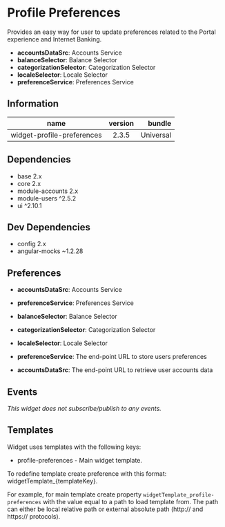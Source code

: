 # Profile Preferences
Provides an easy way for user to update preferences related to the Portal experience and Internet Banking.


- **accountsDataSrc**: Accounts Service
- **balanceSelector**: Balance Selector
- **categorizationSelector**: Categorization Selector
- **localeSelector**: Locale Selector
- **preferenceService**: Preferences Service

## Information
|  name |  version |  bundle | 
|--|:--:|--:|
|  widget-profile-preferences |  2.3.5 |  Universal | 

## Dependencies

- base 2.x
- core 2.x
- module-accounts 2.x
- module-users ^2.5.2
- ui ^2.10.1

## Dev Dependencies

- config 2.x
- angular-mocks ~1.2.28

## Preferences

- **accountsDataSrc**: Accounts Service
- **preferenceService**: Preferences Service


- **balanceSelector**: Balance Selector
- **categorizationSelector**: Categorization Selector
- **localeSelector**: Locale Selector


- **preferenceService**: The end-point URL to store users preferences
- **accountsDataSrc**: The end-point URL to retrieve user accounts data

## Events
*This widget does not subscribe/publish to any events.*

## Templates
Widget uses templates with the following keys:


- profile-preferences - Main widget template.

To redefine template create preference with this format: widgetTemplate_{templateKey}.

For example, for main template create property `widgetTemplate_profile-preferences` with the value equal to a path to load template from. The path can either be local relative path or external absolute path (http:// and https:// protocols).


